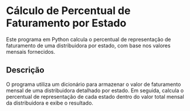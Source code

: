 # Cálculo de Percentual de Faturamento por Estado

Este programa em Python calcula o percentual de representação de faturamento de uma distribuidora por estado, com base nos valores mensais fornecidos.

## Descrição

O programa utiliza um dicionário para armazenar o valor de faturamento mensal de uma distribuidora detalhado por estado. Em seguida, calcula o percentual de representação de cada estado dentro do valor total mensal da distribuidora e exibe o resultado.


